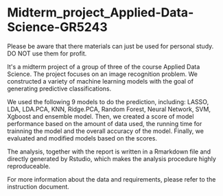 # Midterm_project_Applied-Data-Science-GR5243

Please be aware that there materials can just be used for personal study. DO NOT use them for profit.

It's a midterm project of a group of three of the course Applied Data Science.
The project focuses on an image recognition problem. We constructed a variety of machine learning 
models with the goal of generating predictive classifications. 

We used the following 9 models to do the prediction, including: 
LASSO, LDA, LDA.PCA, KNN, Ridge.PCA, Random Forest, Neural Network, SVM, Xgboost and ensemble model.
Then, we created a score of model performance based on the amount of data used, the running time for trainning the model and the overall accuracy
of the model. Finally, we evaluated and modified models based on the scores.

The analysis, together with the report is written in a Rmarkdown file and directly generated by Rstudio, 
which makes the analysis procedure highly reproduceable.

For more information about the data and requirements, please refer to the instruction document.
